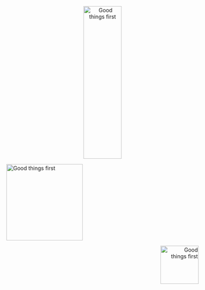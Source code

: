 <!-- Center images -->

<p align="center">
  <img width="100" height="400" src="https://i.imgur.com/MOSGxkf.jpeg" alt="Good things first" />
</p>

<!-- Center images -->

<p align="left">
  <img width="200" src="https://i.imgur.com/MOSGxkf.jpeg" alt="Good things first" />
</p>

<p align="right">
  <img width="100" src="https://i.imgur.com/MOSGxkf.jpeg" alt="Good things first" />
</p>
